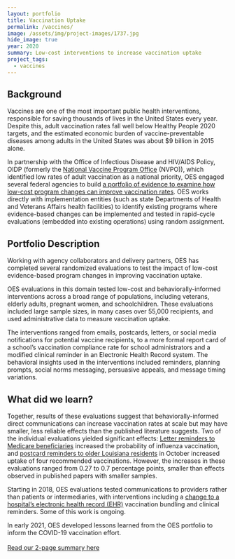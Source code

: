 ```yaml
---
layout: portfolio
title: Vaccination Uptake
permalink: /vaccines/
image: /assets/img/project-images/1737.jpg
hide_image: true
year: 2020
summary: Low-cost interventions to increase vaccination uptake
project_tags:
  - vaccines
---
```

## Background

Vaccines are one of the most important public health interventions, responsible for saving thousands of lives in the United States every year. Despite this, adult vaccination rates fall well below Healthy People 2020 targets, and the estimated economic burden of vaccine-preventable diseases among adults in the United States was about $9 billion in 2015 alone.

In partnership with the Office of Infectious Disease and HIV/AIDS Policy, OIDP (formerly the <a href="https://www.hhs.gov/nvpo/featured-priorities/index.html">National Vaccine Program Office</a> (NVPO)), which identified low rates of adult vaccination as a national priority, OES engaged several federal agencies to build <a href="https://www.gsa.gov/blog/2018/11/01/gsas-office-of-evaluation-sciences-partners-with-agency-partners-to-increase-vaccination-uptake">a portfolio of evidence to examine how low-cost program changes can improve vaccination rates</a>. OES works directly with implementation entities (such as state Departments of Health and Veterans Affairs health facilities) to identify existing programs where evidence-based changes can be implemented and tested in rapid-cycle evaluations (embedded into existing operations) using random assignment.

## Portfolio Description
Working with agency collaborators and delivery partners, OES has completed several randomized evaluations to test the impact of low-cost evidence-based program changes in improving vaccination uptake.

OES evaluations in this domain tested low-cost and behaviorally-informed interventions across a broad range of populations, including veterans, elderly adults, pregnant women, and schoolchildren. These evaluations included large sample sizes, in many cases over 55,000 recipients, and used administrative data to measure vaccination uptake. 

The interventions ranged from emails, postcards, letters, or social media notifications for potential vaccine recipients, to a more formal report card of a school’s vaccination compliance rate for school administrators and a modified clinical reminder in an Electronic Health Record system. The behavioral insights used in the interventions included reminders, planning prompts, social norms messaging, persuasive appeals, and message timing variations. 

## What did we learn?

Together, results of these evaluations suggest that behaviorally-informed direct communications can increase vaccination rates at scale but may have smaller, less reliable effects than the published literature suggests. Two of the individual evaluations yielded significant effects: <a href="https://oes.gsa.gov/projects/medicare-flu-vaccine-uptake/">Letter reminders to Medicare beneficiaries</a> increased the probability of influenza vaccination, and <a href="https://oes.gsa.gov/projects/increasing-vaccine-uptake-among-seniors/">postcard reminders to older Louisiana residents</a> in October increased uptake of four recommended vaccinations.  However, the increases in these evaluations ranged from 0.27 to 0.7 percentage points, smaller than effects observed in published papers with smaller samples. 

Starting in 2018, OES evaluations tested communications to providers rather than patients or intermediaries, with interventions including a <a href="https://oes.gsa.gov/projects/increasing-adult-vaccines-atlanta-va/">change to a hospital’s electronic health record (EHR)</a> vaccination bundling and clinical reminders.  Some of this work is ongoing. 

In early 2021, OES developed lessons learned from the OES portfolio to inform the COVID-19 vaccination effort. <br><br>
<a class="usa-button" href="{{site.baseurl}}/assets/publications/OES-vaccine-paper-2-page-summary.pdf">Read our 2-page summary here</a><br><br>
